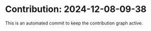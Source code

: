 # Contribution: 2024-12-08-09-38
This is an automated commit to keep the contribution graph active.
